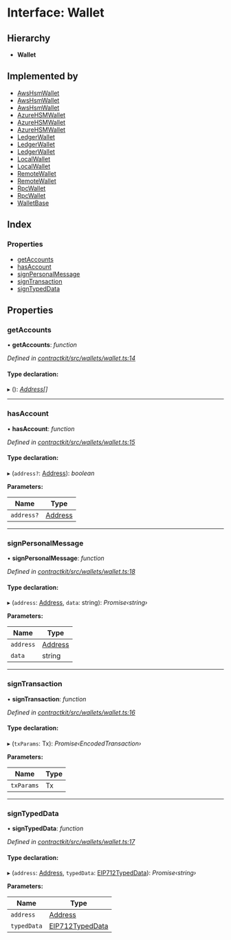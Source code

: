 # Interface: Wallet

## Hierarchy

* **Wallet**

## Implemented by

* [AwsHsmWallet](../classes/_contractkit_src_wallets_aws_hsm_wallet_.awshsmwallet.md)
* [AwsHsmWallet](../classes/_contractkit_src_wallets_aws_hsm_wallet_.awshsmwallet.md)
* [AwsHsmWallet](../classes/_contractkit_src_wallets_aws_hsm_wallet_.awshsmwallet.md)
* [AzureHSMWallet](../classes/_contractkit_src_wallets_azure_hsm_wallet_.azurehsmwallet.md)
* [AzureHSMWallet](../classes/_contractkit_src_wallets_azure_hsm_wallet_.azurehsmwallet.md)
* [AzureHSMWallet](../classes/_contractkit_src_wallets_azure_hsm_wallet_.azurehsmwallet.md)
* [LedgerWallet](../classes/_contractkit_src_wallets_ledger_wallet_.ledgerwallet.md)
* [LedgerWallet](../classes/_contractkit_src_wallets_ledger_wallet_.ledgerwallet.md)
* [LedgerWallet](../classes/_contractkit_src_wallets_ledger_wallet_.ledgerwallet.md)
* [LocalWallet](../classes/_contractkit_src_wallets_local_wallet_.localwallet.md)
* [LocalWallet](../classes/_contractkit_src_wallets_local_wallet_.localwallet.md)
* [RemoteWallet](../classes/_contractkit_src_wallets_remote_wallet_.remotewallet.md)
* [RemoteWallet](../classes/_contractkit_src_wallets_remote_wallet_.remotewallet.md)
* [RpcWallet](../classes/_contractkit_src_wallets_rpc_wallet_.rpcwallet.md)
* [RpcWallet](../classes/_contractkit_src_wallets_rpc_wallet_.rpcwallet.md)
* [WalletBase](../classes/_contractkit_src_wallets_wallet_.walletbase.md)

## Index

### Properties

* [getAccounts](_contractkit_src_wallets_wallet_.wallet.md#getaccounts)
* [hasAccount](_contractkit_src_wallets_wallet_.wallet.md#hasaccount)
* [signPersonalMessage](_contractkit_src_wallets_wallet_.wallet.md#signpersonalmessage)
* [signTransaction](_contractkit_src_wallets_wallet_.wallet.md#signtransaction)
* [signTypedData](_contractkit_src_wallets_wallet_.wallet.md#signtypeddata)

## Properties

###  getAccounts

• **getAccounts**: *function*

*Defined in [contractkit/src/wallets/wallet.ts:14](https://github.com/celo-org/celo-monorepo/blob/master/packages/contractkit/src/wallets/wallet.ts#L14)*

#### Type declaration:

▸ (): *[Address](../modules/_contractkit_src_base_.md#address)[]*

___

###  hasAccount

• **hasAccount**: *function*

*Defined in [contractkit/src/wallets/wallet.ts:15](https://github.com/celo-org/celo-monorepo/blob/master/packages/contractkit/src/wallets/wallet.ts#L15)*

#### Type declaration:

▸ (`address?`: [Address](../modules/_contractkit_src_base_.md#address)): *boolean*

**Parameters:**

Name | Type |
------ | ------ |
`address?` | [Address](../modules/_contractkit_src_base_.md#address) |

___

###  signPersonalMessage

• **signPersonalMessage**: *function*

*Defined in [contractkit/src/wallets/wallet.ts:18](https://github.com/celo-org/celo-monorepo/blob/master/packages/contractkit/src/wallets/wallet.ts#L18)*

#### Type declaration:

▸ (`address`: [Address](../modules/_contractkit_src_base_.md#address), `data`: string): *Promise‹string›*

**Parameters:**

Name | Type |
------ | ------ |
`address` | [Address](../modules/_contractkit_src_base_.md#address) |
`data` | string |

___

###  signTransaction

• **signTransaction**: *function*

*Defined in [contractkit/src/wallets/wallet.ts:16](https://github.com/celo-org/celo-monorepo/blob/master/packages/contractkit/src/wallets/wallet.ts#L16)*

#### Type declaration:

▸ (`txParams`: Tx): *Promise‹EncodedTransaction›*

**Parameters:**

Name | Type |
------ | ------ |
`txParams` | Tx |

___

###  signTypedData

• **signTypedData**: *function*

*Defined in [contractkit/src/wallets/wallet.ts:17](https://github.com/celo-org/celo-monorepo/blob/master/packages/contractkit/src/wallets/wallet.ts#L17)*

#### Type declaration:

▸ (`address`: [Address](../modules/_contractkit_src_base_.md#address), `typedData`: [EIP712TypedData](_contractkit_src_utils_sign_typed_data_utils_.eip712typeddata.md)): *Promise‹string›*

**Parameters:**

Name | Type |
------ | ------ |
`address` | [Address](../modules/_contractkit_src_base_.md#address) |
`typedData` | [EIP712TypedData](_contractkit_src_utils_sign_typed_data_utils_.eip712typeddata.md) |
